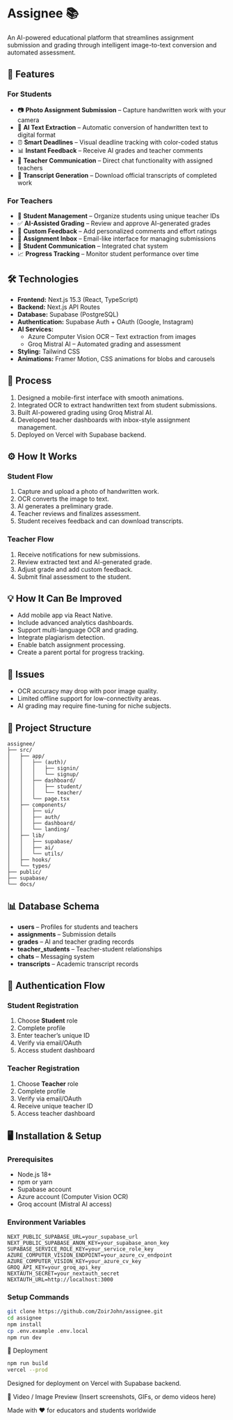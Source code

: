 # Assignee 📚

An AI-powered educational platform that streamlines assignment submission and grading through intelligent image-to-text conversion and automated assessment.

## 🚀 Features

### For Students
- 📷 **Photo Assignment Submission** – Capture handwritten work with your camera
- 🤖 **AI Text Extraction** – Automatic conversion of handwritten text to digital format
- ⏰ **Smart Deadlines** – Visual deadline tracking with color-coded status
- 📊 **Instant Feedback** – Receive AI grades and teacher comments
- 💬 **Teacher Communication** – Direct chat functionality with assigned teachers
- 📜 **Transcript Generation** – Download official transcripts of completed work

### For Teachers
- 👥 **Student Management** – Organize students using unique teacher IDs
- ✅ **AI-Assisted Grading** – Review and approve AI-generated grades
- 📝 **Custom Feedback** – Add personalized comments and effort ratings
- 📧 **Assignment Inbox** – Email-like interface for managing submissions
- 💬 **Student Communication** – Integrated chat system
- 📈 **Progress Tracking** – Monitor student performance over time

## 🛠️ Technologies
- **Frontend:** Next.js 15.3 (React, TypeScript)
- **Backend:** Next.js API Routes
- **Database:** Supabase (PostgreSQL)
- **Authentication:** Supabase Auth + OAuth (Google, Instagram)
- **AI Services:**
  - Azure Computer Vision OCR – Text extraction from images
  - Groq Mistral AI – Automated grading and assessment
- **Styling:** Tailwind CSS
- **Animations:** Framer Motion, CSS animations for blobs and carousels

## 🧩 Process
1. Designed a mobile-first interface with smooth animations.
2. Integrated OCR to extract handwritten text from student submissions.
3. Built AI-powered grading using Groq Mistral AI.
4. Developed teacher dashboards with inbox-style assignment management.
5. Deployed on Vercel with Supabase backend.

## ⚙️ How It Works

### Student Flow
1. Capture and upload a photo of handwritten work.
2. OCR converts the image to text.
3. AI generates a preliminary grade.
4. Teacher reviews and finalizes assessment.
5. Student receives feedback and can download transcripts.

### Teacher Flow
1. Receive notifications for new submissions.
2. Review extracted text and AI-generated grade.
3. Adjust grade and add custom feedback.
4. Submit final assessment to the student.

## 💡 How It Can Be Improved
- Add mobile app via React Native.
- Include advanced analytics dashboards.
- Support multi-language OCR and grading.
- Integrate plagiarism detection.
- Enable batch assignment processing.
- Create a parent portal for progress tracking.

## 🐞 Issues
- OCR accuracy may drop with poor image quality.
- Limited offline support for low-connectivity areas.
- AI grading may require fine-tuning for niche subjects.

## 📂 Project Structure
```
assignee/
├── src/
│   ├── app/
│   │   ├── (auth)/
│   │   │   ├── signin/
│   │   │   └── signup/
│   │   ├── dashboard/
│   │   │   ├── student/
│   │   │   └── teacher/
│   │   └── page.tsx
│   ├── components/
│   │   ├── ui/
│   │   ├── auth/
│   │   ├── dashboard/
│   │   └── landing/
│   ├── lib/
│   │   ├── supabase/
│   │   ├── ai/
│   │   └── utils/
│   ├── hooks/
│   └── types/
├── public/
├── supabase/
└── docs/
```

## 📊 Database Schema
- **users** – Profiles for students and teachers
- **assignments** – Submission details
- **grades** – AI and teacher grading records
- **teacher_students** – Teacher-student relationships
- **chats** – Messaging system
- **transcripts** – Academic transcript records

## 🔐 Authentication Flow

### Student Registration
1. Choose **Student** role
2. Complete profile
3. Enter teacher’s unique ID
4. Verify via email/OAuth
5. Access student dashboard

### Teacher Registration
1. Choose **Teacher** role
2. Complete profile
3. Verify via email/OAuth
4. Receive unique teacher ID
5. Access teacher dashboard

## 🖥️ Installation & Setup

### Prerequisites
- Node.js 18+
- npm or yarn
- Supabase account
- Azure account (Computer Vision OCR)
- Groq account (Mistral AI access)

### Environment Variables
```env
NEXT_PUBLIC_SUPABASE_URL=your_supabase_url
NEXT_PUBLIC_SUPABASE_ANON_KEY=your_supabase_anon_key
SUPABASE_SERVICE_ROLE_KEY=your_service_role_key
AZURE_COMPUTER_VISION_ENDPOINT=your_azure_cv_endpoint
AZURE_COMPUTER_VISION_KEY=your_azure_cv_key
GROQ_API_KEY=your_groq_api_key
NEXTAUTH_SECRET=your_nextauth_secret
NEXTAUTH_URL=http://localhost:3000
```

### Setup Commands
```bash
git clone https://github.com/ZoirJohn/assignee.git
cd assignee
npm install
cp .env.example .env.local
npm run dev
```

🚀 Deployment
```bash
npm run build
vercel --prod
```

Designed for deployment on Vercel with Supabase backend.

📸 Video / Image Preview
(Insert screenshots, GIFs, or demo videos here)

Made with ❤️ for educators and students worldwide

